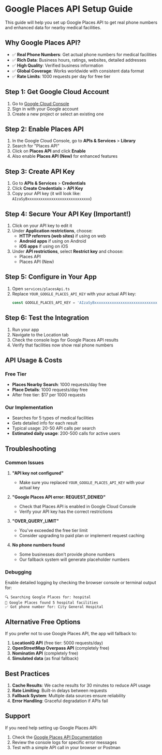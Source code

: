 # Google Places API Setup Guide

This guide will help you set up Google Places API to get real phone numbers and enhanced data for nearby medical facilities.

## Why Google Places API?

- ✅ **Real Phone Numbers**: Get actual phone numbers for medical facilities
- ✅ **Rich Data**: Business hours, ratings, websites, detailed addresses
- ✅ **High Quality**: Verified business information
- ✅ **Global Coverage**: Works worldwide with consistent data format
- ✅ **Rate Limits**: 1000 requests per day for free tier

## Step 1: Get Google Cloud Account

1. Go to [Google Cloud Console](https://console.cloud.google.com/)
2. Sign in with your Google account
3. Create a new project or select an existing one

## Step 2: Enable Places API

1. In the Google Cloud Console, go to **APIs & Services** > **Library**
2. Search for "Places API"
3. Click on **Places API** and click **Enable**
4. Also enable **Places API (New)** for enhanced features

## Step 3: Create API Key

1. Go to **APIs & Services** > **Credentials**
2. Click **Create Credentials** > **API Key**
3. Copy your API key (it will look like: `AIzaSyBxxxxxxxxxxxxxxxxxxxxxxxxxxxxx`)

## Step 4: Secure Your API Key (Important!)

1. Click on your API key to edit it
2. Under **Application restrictions**, choose:
   - **HTTP referrers (web sites)** if using on web
   - **Android apps** if using on Android
   - **iOS apps** if using on iOS
3. Under **API restrictions**, select **Restrict key** and choose:
   - Places API
   - Places API (New)

## Step 5: Configure in Your App

1. Open `services/placesApi.ts`
2. Replace `YOUR_GOOGLE_PLACES_API_KEY` with your actual API key:
   ```typescript
   const GOOGLE_PLACES_API_KEY = 'AIzaSyBxxxxxxxxxxxxxxxxxxxxxxxxxxxxx';
   ```

## Step 6: Test the Integration

1. Run your app
2. Navigate to the Location tab
3. Check the console logs for Google Places API results
4. Verify that facilities now show real phone numbers

## API Usage & Costs

### Free Tier
- **Places Nearby Search**: 1000 requests/day free
- **Place Details**: 1000 requests/day free
- After free tier: $17 per 1000 requests

### Our Implementation
- Searches for 5 types of medical facilities
- Gets detailed info for each result
- Typical usage: 20-50 API calls per search
- **Estimated daily usage**: 200-500 calls for active users

## Troubleshooting

### Common Issues

1. **"API key not configured"**
   - Make sure you replaced `YOUR_GOOGLE_PLACES_API_KEY` with your actual key

2. **"Google Places API error: REQUEST_DENIED"**
   - Check that Places API is enabled in Google Cloud Console
   - Verify your API key has the correct restrictions

3. **"OVER_QUERY_LIMIT"**
   - You've exceeded the free tier limit
   - Consider upgrading to paid plan or implement request caching

4. **No phone numbers found**
   - Some businesses don't provide phone numbers
   - Our fallback system will generate placeholder numbers

### Debugging

Enable detailed logging by checking the browser console or terminal output for:
```
🔍 Searching Google Places for: hospital
📍 Google Places found 5 hospital facilities
✅ Got phone number for: City General Hospital
```

## Alternative Free Options

If you prefer not to use Google Places API, the app will fallback to:

1. **LocationIQ API** (free tier: 5000 requests/day)
2. **OpenStreetMap Overpass API** (completely free)
3. **Nominatim API** (completely free)
4. **Simulated data** (as final fallback)

## Best Practices

1. **Cache Results**: We cache results for 30 minutes to reduce API usage
2. **Rate Limiting**: Built-in delays between requests
3. **Fallback System**: Multiple data sources ensure reliability
4. **Error Handling**: Graceful degradation if APIs fail

## Support

If you need help setting up Google Places API:
1. Check the [Google Places API Documentation](https://developers.google.com/maps/documentation/places/web-service)
2. Review the console logs for specific error messages
3. Test with a simple API call in your browser or Postman
